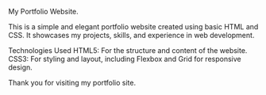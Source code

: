 My Portfolio Website.

This is a simple and elegant portfolio website created using basic HTML and CSS. It showcases my projects, skills, and experience in web development.

Technologies Used
HTML5: For the structure and content of the website.
CSS3: For styling and layout, including Flexbox and Grid for responsive design.

Thank you for visiting my portfolio site.
